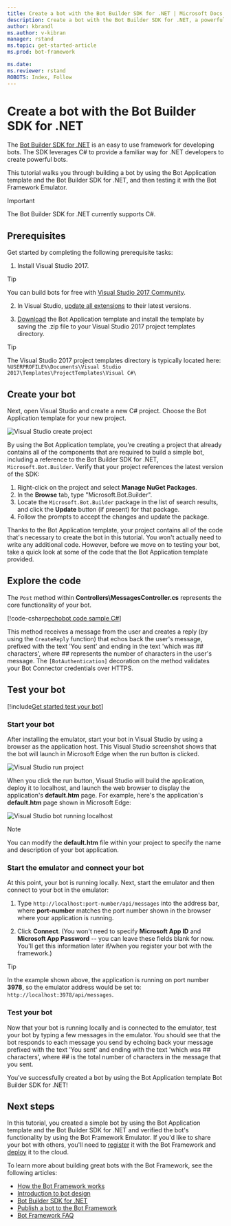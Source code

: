 ```yaml
---
title: Create a bot with the Bot Builder SDK for .NET | Microsoft Docs
description: Create a bot with the Bot Builder SDK for .NET, a powerful bot construction framework.
author: kbrandl
ms.author: v-kibran
manager: rstand
ms.topic: get-started-article
ms.prod: bot-framework

ms.date:
ms.reviewer: rstand
ROBOTS: Index, Follow
---
```

# Create a bot with the Bot Builder SDK for .NET

<!--
> [!div class="op_single_selector"]
> * [.NET](~/dotnet/bot-builder-dotnet-quickstart.md)
> * [Node.js](~/nodejs/bot-builder-node-quickstart.md)
> * [Azure Bot Service](~/azure-bot-service/getstarted.md)
>
-->

The <a href="https://github.com/Microsoft/BotBuilder" target="_blank">Bot Builder SDK for .NET</a> is an easy to use framework for developing bots. The SDK leverages C# to provide a familiar way for .NET developers to create powerful bots.

This tutorial walks you through building a bot by using
the Bot Application template and the Bot Builder SDK for .NET,
and then testing it with the Bot Framework Emulator.

> [!IMPORTANT]
> The Bot Builder SDK for .NET currently supports C#.

## Prerequisites

Get started by completing the following prerequisite tasks:

1. Install Visual Studio 2017.  
> [!TIP]
> You can build bots for free with <a href="https://www.visualstudio.com/downloads/" target="_blank">Visual Studio 2017 Community</a>.

2. In Visual Studio, <a href="https://msdn.microsoft.com/en-us/library/dd997169.aspx" target="_blank">update all extensions</a> to their latest versions.

3. [Download](http://aka.ms/bf-bc-vstemplate) the Bot Application template
and install the template by saving the .zip file to your Visual Studio 2017 project templates directory.  
> [!TIP]
> The Visual Studio 2017 project templates directory is typically located here:
> `%USERPROFILE%\Documents\Visual Studio 2017\Templates\ProjectTemplates\Visual C#\`

## Create your bot

Next, open Visual Studio and create a new C# project. Choose the Bot Application template for your new project.

![Visual Studio create project](~/media/connector-getstarted-create-project.png)

By using the Bot Application template, you're creating a project that already contains all of the
components that are required to build a simple bot, including a reference to
the Bot Builder SDK for .NET, `Microsoft.Bot.Builder`. Verify that your project
references the latest version of the SDK:

1. Right-click on the project and select **Manage NuGet Packages**.
2. In the **Browse** tab, type "Microsoft.Bot.Builder".
3. Locate the `Microsoft.Bot.Builder` package in the list of search results, and click the **Update** button (if present) for that package.
4. Follow the prompts to accept the changes and update the package.

Thanks to the Bot Application template,
your project contains all of the code that's necessary to create the bot in this tutorial. You won't actually need to write any additional code.
However, before we move on to testing your bot,
take a quick look at some of the code that the Bot Application template provided.

## Explore the code

The `Post` method within **Controllers\MessagesController.cs** represents the
core functionality of your bot.

[!code-csharp[echobot code sample C#](~/includes/code/dotnet-getstarted.cs#echobot)]

This method receives a message from the user and creates a reply
(by using the `CreateReply` function) that echos back the user's message,
prefixed with the text 'You sent' and ending in the text 'which was *##* characters', where *##* represents the number of characters in the user's message.
The `[BotAuthentication]` decoration on the method validates your Bot Connector credentials over HTTPS.

## Test your bot

[!include[Get started test your bot](~/includes/snippet-getstarted-test-bot.md)]

### Start your bot

After installing the emulator, start your bot in Visual Studio by using a browser as the application host.
This Visual Studio screenshot shows that the bot will launch in Microsoft Edge when the run button is clicked.

![Visual Studio run project](~/media/connector-getstarted-start-bot-locally.png)

When you click the run button, Visual Studio will build the application, deploy it to localhost,
and launch the web browser to display the application's **default.htm** page.
For example, here's the application's **default.htm** page shown in Microsoft Edge:

![Visual Studio bot running localhost](~/media/connector-getstarted-bot-running-localhost.png)

> [!NOTE]
> You can modify the **default.htm** file within your project
> to specify the name and description of your bot application.

### Start the emulator and connect your bot

At this point, your bot is running locally.
Next, start the emulator and then connect to your bot in the emulator:

1. Type `http://localhost:port-number/api/messages` into the address bar, where **port-number** matches the port number shown in the browser where your application is running.

2. Click **Connect**. (You won't need to specify **Microsoft App ID** and **Microsoft App Password** -- you can leave these fields blank for now. You'll get this information later if/when you register your bot with the framework.)

> [!TIP]
> In the example shown above, the application is running on port number **3978**, so the emulator address would be set to: `http://localhost:3978/api/messages`.

### Test your bot

Now that your bot is running locally and is connected to the emulator, test your bot by typing a few messages in the emulator.
You should see that the bot responds to each message you send by echoing back your message prefixed with the text 'You sent'
and ending with the text 'which was *##* characters', where *##* is the total number of characters in the message that you sent.

You've successfully created a bot by using the Bot Application template Bot Builder SDK for .NET!

## Next steps

In this tutorial, you created a simple bot by using the Bot Application template and the Bot Builder SDK for .NET
and verified the bot's functionality by using the Bot Framework Emulator.
If you'd like to share your bot with others, you'll need to
[register](~/portal-register-bot.md) it with the Bot Framework and
[deploy](~/publish-bot-overview.md) it to the cloud.

To learn more about building great bots with the Bot Framework, see the following articles:

- [How the Bot Framework works](~/overview-how-bot-framework-works.md)
- [Introduction to bot design](~/bot-design-principles.md)
- [Bot Builder SDK for .NET](~/dotnet/index.md)
- [Publish a bot to the Bot Framework](~/publish-bot-overview.md)
- [Bot Framework FAQ](~/resources-bot-framework-faq.md)
